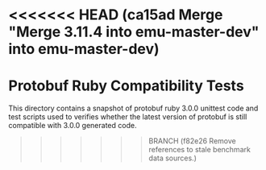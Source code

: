 <<<<<<< HEAD   (ca15ad Merge "Merge 3.11.4 into emu-master-dev" into emu-master-dev)
=======
# Protobuf Ruby Compatibility Tests

This directory contains a snapshot of protobuf ruby 3.0.0 unittest code and
test scripts used to verifies whether the latest version of protobuf is
still compatible with 3.0.0 generated code.
>>>>>>> BRANCH (f82e26 Remove references to stale benchmark data sources.)
